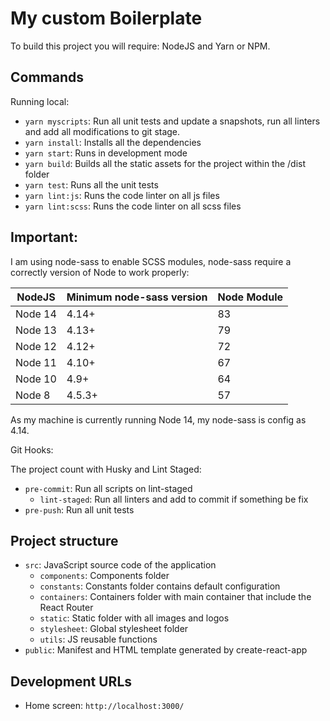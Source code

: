 # My custom Boilerplate

To build this project you will require: NodeJS and Yarn or NPM.

## Commands

Running local:

 - `yarn myscripts`: Run all unit tests and update a snapshots, run all linters and add all modifications to git stage.
 - `yarn install`: Installs all the dependencies
 - `yarn start`: Runs in development mode
 - `yarn build`: Builds all the static assets for the project within the /dist folder
 - `yarn test`: Runs all the unit tests
 - `yarn lint:js`: Runs the code linter on all js files
 - `yarn lint:scss`: Runs the code linter on all scss files

## Important:

I am using node-sass to enable SCSS modules, node-sass require a correctly version of Node to work properly:

NodeJS  | Minimum node-sass version | Node Module
--------|--------------------------|------------
Node 14 | 4.14+                    | 83
Node 13 | 4.13+                    | 79
Node 12 | 4.12+                    | 72
Node 11 | 4.10+                    | 67
Node 10 | 4.9+                     | 64
Node 8  | 4.5.3+                   | 57

As my machine is currently running Node 14, my node-sass is config as 4.14.

Git Hooks:

The project count with Husky and Lint Staged:
 - `pre-commit`: Run all scripts on lint-staged
    - `lint-staged`: Run all linters and add to commit if something be fix
 - `pre-push`: Run all unit tests

## Project structure

 - `src`: JavaScript source code of the application
   - `components`: Components folder
   - `constants`: Constants folder contains default configuration
   - `containers`: Containers folder with main container that include the React Router
   - `static`: Static folder with all images and logos
   - `stylesheet`: Global stylesheet folder
   - `utils`: JS reusable functions
 - `public`: Manifest and HTML template generated by create-react-app

## Development URLs

- Home screen: `http://localhost:3000/`
